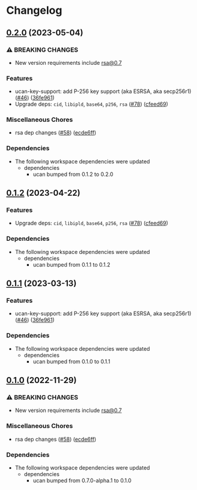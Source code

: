 # Changelog

## [0.2.0](https://github.com/capyloon/rs-ucan/compare/ucan-key-support-v0.1.2...ucan-key-support-v0.2.0) (2023-05-04)


### ⚠ BREAKING CHANGES

* New version requirements include rsa@0.7

### Features

* ucan-key-support: add P-256 key support (aka ESRSA, aka secp256r1) ([#46](https://github.com/capyloon/rs-ucan/issues/46)) ([36fe961](https://github.com/capyloon/rs-ucan/commit/36fe9617513a25c7815772204a9426e0ca75ef7e))
* Upgrade deps: `cid`, `libipld`, `base64`, `p256`, `rsa` ([#78](https://github.com/capyloon/rs-ucan/issues/78)) ([cfeed69](https://github.com/capyloon/rs-ucan/commit/cfeed6903d9a53d3728f35914d670e3b7920d88d))


### Miscellaneous Chores

* rsa dep changes ([#58](https://github.com/capyloon/rs-ucan/issues/58)) ([ecde6ff](https://github.com/capyloon/rs-ucan/commit/ecde6ffce6ad07c1ccb1c9d2257a3f7650189afc))


### Dependencies

* The following workspace dependencies were updated
  * dependencies
    * ucan bumped from 0.1.2 to 0.2.0

## [0.1.2](https://github.com/ucan-wg/rs-ucan/compare/ucan-key-support-v0.1.1...ucan-key-support-v0.1.2) (2023-04-22)


### Features

* Upgrade deps: `cid`, `libipld`, `base64`, `p256`, `rsa` ([#78](https://github.com/ucan-wg/rs-ucan/issues/78)) ([cfeed69](https://github.com/ucan-wg/rs-ucan/commit/cfeed6903d9a53d3728f35914d670e3b7920d88d))


### Dependencies

* The following workspace dependencies were updated
  * dependencies
    * ucan bumped from 0.1.1 to 0.1.2

## [0.1.1](https://github.com/ucan-wg/rs-ucan/compare/ucan-key-support-v0.1.0...ucan-key-support-v0.1.1) (2023-03-13)


### Features

* ucan-key-support: add P-256 key support (aka ESRSA, aka secp256r1) ([#46](https://github.com/ucan-wg/rs-ucan/issues/46)) ([36fe961](https://github.com/ucan-wg/rs-ucan/commit/36fe9617513a25c7815772204a9426e0ca75ef7e))


### Dependencies

* The following workspace dependencies were updated
  * dependencies
    * ucan bumped from 0.1.0 to 0.1.1

## [0.1.0](https://github.com/ucan-wg/rs-ucan/compare/ucan-key-support-v0.1.0...ucan-key-support-v0.1.0) (2022-11-29)


### ⚠ BREAKING CHANGES

* New version requirements include rsa@0.7

### Miscellaneous Chores

* rsa dep changes ([#58](https://github.com/ucan-wg/rs-ucan/issues/58)) ([ecde6ff](https://github.com/ucan-wg/rs-ucan/commit/ecde6ffce6ad07c1ccb1c9d2257a3f7650189afc))


### Dependencies

* The following workspace dependencies were updated
  * dependencies
    * ucan bumped from 0.7.0-alpha.1 to 0.1.0

